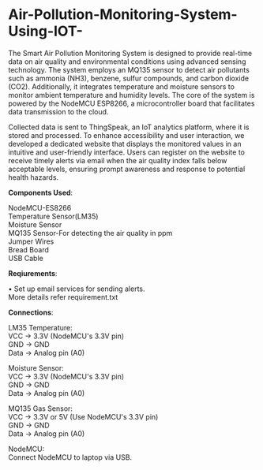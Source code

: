 # Air-Pollution-Monitoring-System-Using-IOT-

The Smart Air Pollution Monitoring System is designed to provide real-time data on air quality and environmental conditions using advanced sensing technology. The system employs an MQ135 sensor to detect air pollutants such as ammonia (NH3), benzene, sulfur compounds, and carbon dioxide (CO2). Additionally, it integrates temperature and moisture sensors to monitor ambient temperature and humidity levels. The core of the system is powered by the NodeMCU ESP8266, a microcontroller board that facilitates data transmission to the cloud.

Collected data is sent to ThingSpeak, an IoT analytics platform, where it is stored and processed. To enhance accessibility and user interaction, we developed a dedicated website that displays the monitored values in an intuitive and user-friendly interface. Users can register on the website to receive timely alerts via email when the air quality index falls below acceptable levels, ensuring prompt awareness and response to potential health hazards.

**Components Used**:

NodeMCU-ES8266<br>
Temperature Sensor(LM35)<br>
Moisture Sensor<br>
MQ135 Sensor-For detecting the air quality in ppm<br>
Jumper Wires<br>
Bread Board<br>
USB Cable<br>


**Reqiurements**:

•	Set up email services for sending alerts.<br>
More details refer requirement.txt

**Connections**:

LM35 Temperature:<br>
VCC -> 3.3V (NodeMCU's 3.3V pin)<br>
GND -> GND<br>
Data -> Analog pin (A0)<br>

Moisture Sensor:<br>
VCC -> 3.3V (NodeMCU's 3.3V pin)<br>
GND -> GND<br>
Data -> Analog pin (A0)<br>

MQ135 Gas Sensor:<br>
VCC -> 3.3V or 5V (Use NodeMCU's 3.3V pin)<br>
GND -> GND<br>
Data -> Analog pin (A0)<br>

NodeMCU:<br>
Connect NodeMCU to laptop via USB.<br>


